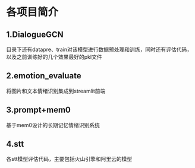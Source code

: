 # 各项目简介

## 1.DialogueGCN

目录下还有datapre、train对该模型进行数据预处理和训练，同时还有评估代码，以及之前训练好的几个效果最好的pkl文件

## 2.emotion_evaluate

将图片和文本情绪识别集成到streamlit前端

## 3.prompt+mem0

基于mem0设计的长期记忆情绪识别系统

## 4.stt

各stt模型评估代码，主要包括火山引擎和阿里云的模型